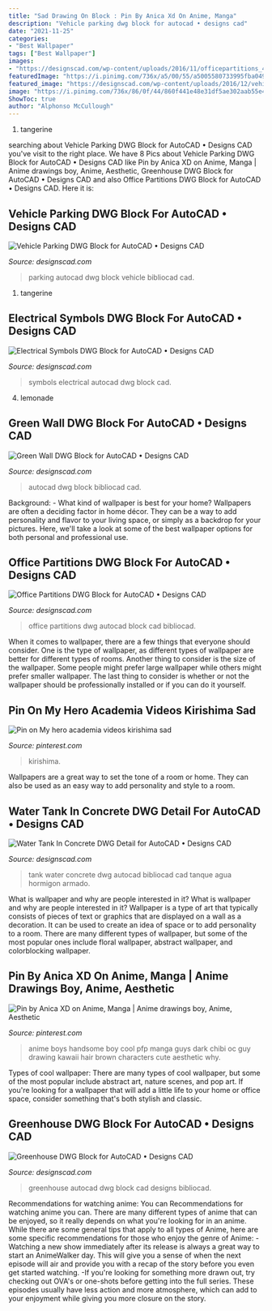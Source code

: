 ```yaml
---
title: "Sad Drawing On Block : Pin By Anica Xd On Anime, Manga"
description: "Vehicle parking dwg block for autocad • designs cad"
date: "2021-11-25"
categories:
- "Best Wallpaper"
tags: ["Best Wallpaper"]
images:
- "https://designscad.com/wp-content/uploads/2016/11/officepartitions_40061.gif"
featuredImage: "https://i.pinimg.com/736x/a5/00/55/a5005580733995fba0494483e9b0b6a5.jpg"
featured_image: "https://designscad.com/wp-content/uploads/2016/12/vehicle_parking_dwg_block_for_autocad_93090.gif"
image: "https://i.pinimg.com/736x/86/0f/44/860f441e48e31df5ae302aab55e47beb.jpg"
ShowToc: true
author: "Alphonso McCullough"
---
```



1. tangerine 

	

		
searching about Vehicle Parking DWG Block for AutoCAD • Designs CAD you've visit to the right place. We have 8 Pics about Vehicle Parking DWG Block for AutoCAD • Designs CAD like Pin by Anica XD on Anime, Manga | Anime drawings boy, Anime, Aesthetic, Greenhouse DWG Block for AutoCAD • Designs CAD and also Office Partitions DWG Block for AutoCAD • Designs CAD. Here it is:
		
    
## Vehicle Parking DWG Block For AutoCAD • Designs CAD

<img loading=lazy src="https://designscad.com/wp-content/uploads/2016/12/vehicle_parking_dwg_block_for_autocad_93090.gif" onerror="this.onerror=null;this.src='https://tse1.mm.bing.net/th?id=OIP.0OZ8bdfXIgcMpPR4L8aE2wHaEX&amp;pid=15.1';" alt="Vehicle Parking DWG Block for AutoCAD • Designs CAD">

_Source: designscad.com_

>parking autocad dwg block vehicle bibliocad cad. 

	

1. tangerine 

    
## Electrical Symbols DWG Block For AutoCAD • Designs CAD

<img loading=lazy src="https://designscad.com/wp-content/uploads/2017/01/electrical_symbols_dwg_block_for_autocad_71017.gif" onerror="this.onerror=null;this.src='https://tse3.mm.bing.net/th?id=OIP.iQtj_GpDxC4OAaoqXHNJOgAAAA&amp;pid=15.1';" alt="Electrical Symbols DWG Block for AutoCAD • Designs CAD">

_Source: designscad.com_

>symbols electrical autocad dwg block cad. 

	

4. lemonade 

    
## Green Wall DWG Block For AutoCAD • Designs CAD

<img loading=lazy src="https://designscad.com/wp-content/uploads/2016/11/green_wall_dwg_block_for_autocad_39036.gif" onerror="this.onerror=null;this.src='https://tse1.mm.bing.net/th?id=OIP.-4q-a356L-onm1FWWz6h4gHaEX&amp;pid=15.1';" alt="Green Wall DWG Block for AutoCAD • Designs CAD">

_Source: designscad.com_

>autocad dwg block bibliocad cad. 

	

Background: - What kind of wallpaper is best for your home?
Wallpapers are often a deciding factor in home décor. They can be a way to add personality and flavor to your living space, or simply as a backdrop for your pictures. Here, we'll take a look at some of the best wallpaper options for both personal and professional use.

    
## Office Partitions DWG Block For AutoCAD • Designs CAD

<img loading=lazy src="https://designscad.com/wp-content/uploads/2016/11/officepartitions_40061.gif" onerror="this.onerror=null;this.src='https://tse4.mm.bing.net/th?id=OIP.suUPCKcdrNKcuMpQ05tKcQHaDH&amp;pid=15.1';" alt="Office Partitions DWG Block for AutoCAD • Designs CAD">

_Source: designscad.com_

>office partitions dwg autocad block cad bibliocad. 

	

When it comes to wallpaper, there are a few things that everyone should consider. One is the type of wallpaper, as different types of wallpaper are better for different types of rooms. Another thing to consider is the size of the wallpaper. Some people might prefer large wallpaper while others might prefer smaller wallpaper. The last thing to consider is whether or not the wallpaper should be professionally installed or if you can do it yourself.

    
## Pin On My Hero Academia Videos Kirishima Sad

<img loading=lazy src="https://i.pinimg.com/736x/a5/00/55/a5005580733995fba0494483e9b0b6a5.jpg" onerror="this.onerror=null;this.src='https://tse4.mm.bing.net/th?id=OIP.d0UCPNRlJUrgXjCQFiMEgAHaKo&amp;pid=15.1';" alt="Pin on My hero academia videos kirishima sad">

_Source: pinterest.com_

>kirishima. 

	

Wallpapers are a great way to set the tone of a room or home. They can also be used as an easy way to add personality and style to a room.

    
## Water Tank In Concrete DWG Detail For AutoCAD • Designs CAD

<img loading=lazy src="https://designscad.com/wp-content/uploads/2017/01/water_tank_in_concrete_dwg_detail_for_autocad_33417.gif" onerror="this.onerror=null;this.src='https://tse3.mm.bing.net/th?id=OIP.zILUqE8XT1L6NhojT-zSdgHaGn&amp;pid=15.1';" alt="Water Tank In Concrete DWG Detail for AutoCAD • Designs CAD">

_Source: designscad.com_

>tank water concrete dwg autocad bibliocad cad tanque agua hormigon armado. 

	

What is wallpaper and why are people interested in it?
What is wallpaper and why are people interested in it?
Wallpaper is a type of art that typically consists of pieces of text or graphics that are displayed on a wall as a decoration. It can be used to create an idea of space or to add personality to a room. There are many different types of wallpaper, but some of the most popular ones include floral wallpaper, abstract wallpaper, and colorblocking wallpaper.

    
## Pin By Anica XD On Anime, Manga | Anime Drawings Boy, Anime, Aesthetic

<img loading=lazy src="https://i.pinimg.com/736x/86/0f/44/860f441e48e31df5ae302aab55e47beb.jpg" onerror="this.onerror=null;this.src='https://tse2.mm.bing.net/th?id=OIP.-cx3nvqi3CecJsC05z0UpwHaMz&amp;pid=15.1';" alt="Pin by Anica XD on Anime, Manga | Anime drawings boy, Anime, Aesthetic">

_Source: pinterest.com_

>anime boys handsome boy cool pfp manga guys dark chibi oc guy drawing kawaii hair brown characters cute aesthetic why. 

	

Types of cool wallpaper:
There are many types of cool wallpaper, but some of the most popular include abstract art, nature scenes, and pop art. If you're looking for a wallpaper that will add a little life to your home or office space, consider something that's both stylish and classic.

    
## Greenhouse DWG Block For AutoCAD • Designs CAD

<img loading=lazy src="https://designscad.com/wp-content/uploads/2016/12/greenhouse_dwg_block_for_autocad_85928.jpg" onerror="this.onerror=null;this.src='https://tse2.mm.bing.net/th?id=OIP.UMTVPbCbOhqgDCqcqioa2gHaEH&amp;pid=15.1';" alt="Greenhouse DWG Block for AutoCAD • Designs CAD">

_Source: designscad.com_

>greenhouse autocad dwg block cad designs bibliocad. 

	

Recommendations for watching anime: You can
Recommendations for watching anime you can. There are many different types of anime that can be enjoyed, so it really depends on what you're looking for in an anime. While there are some general tips that apply to all types of Anime, here are some specific recommendations for those who enjoy the genre of Anime: 
-Watching a new show immediately after its release is always a great way to start an AnimeWalker day. This will give you a sense of when the next episode will air and provide you with a recap of the story before you even get started watching. 
-If you're looking for something more drawn out, try checking out OVA's or one-shots before getting into the full series. These episodes usually have less action and more atmosphere, which can add to your enjoyment while giving you more closure on the story.

